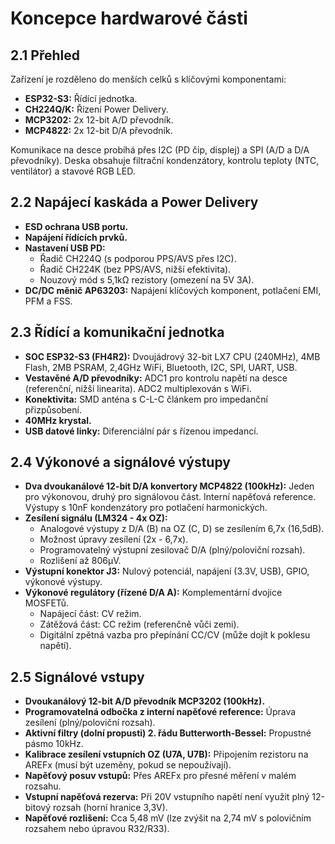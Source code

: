 # Koncepce hardwarové části

## 2.1 Přehled

Zařízení je rozděleno do menších celků s klíčovými komponentami:

*   **ESP32-S3:** Řídící jednotka.
*   **CH224Q/K:** Řízení Power Delivery.
*   **MCP3202:** 2x 12-bit A/D převodník.
*   **MCP4822:** 2x 12-bit D/A převodník.

Komunikace na desce probíhá přes I2C (PD čip, displej) a SPI (A/D a D/A převodníky).
Deska obsahuje filtrační kondenzátory, kontrolu teploty (NTC, ventilátor) a stavové RGB LED.

## 2.2 Napájecí kaskáda a Power Delivery

*   **ESD ochrana USB portu.**
*   **Napájení řídících prvků.**
*   **Nastavení USB PD:**
    *   Řadič CH224Q (s podporou PPS/AVS přes I2C).
    *   Řadič CH224K (bez PPS/AVS, nižší efektivita).
    *   Nouzový mód s 5,1kΩ rezistory (omezení na 5V 3A).
*   **DC/DC měnič AP63203:** Napájení klíčových komponent, potlačení EMI, PFM a FSS.

## 2.3 Řídící a komunikační jednotka

*   **SOC ESP32-S3 (FH4R2):** Dvoujádrový 32-bit LX7 CPU (240MHz), 4MB Flash, 2MB PSRAM, 2,4GHz WiFi, Bluetooth, I2C, SPI, UART, USB.
*   **Vestavěné A/D převodníky:** ADC1 pro kontrolu napětí na desce (referenční, nižší linearita). ADC2 multiplexován s WiFi.
*   **Konektivita:** SMD anténa s C-L-C článkem pro impedanční přizpůsobení.
*   **40MHz krystal.**
*   **USB datové linky:** Diferenciální pár s řízenou impedancí.

## 2.4 Výkonové a signálové výstupy

*   **Dva dvoukanálové 12-bit D/A konvertory MCP4822 (100kHz):** Jeden pro výkonovou, druhý pro signálovou část. Interní napěťová reference. Výstupy s 10nF kondenzátory pro potlačení harmonických.
*   **Zesílení signálu (LM324 - 4x OZ):**
    *   Analogové výstupy z D/A (B) na OZ (C, D) se zesílením 6,7x (16,5dB).
    *   Možnost úpravy zesílení (2x - 6,7x).
    *   Programovatelný výstupní zesilovač D/A (plný/poloviční rozsah).
    *   Rozlišení až 806µV.
*   **Výstupní konektor J3:** Nulový potenciál, napájení (3.3V, USB), GPIO, výkonové výstupy.
*   **Výkonové regulátory (řízené D/A A):** Komplementární dvojice MOSFETů.
    *   Napájecí část: CV režim.
    *   Zátěžová část: CC režim (referenčně vůči zemi).
    *   Digitální zpětná vazba pro přepínání CC/CV (může dojít k poklesu napětí).

## 2.5 Signálové vstupy

*   **Dvoukanálový 12-bit A/D převodník MCP3202 (100kHz).**
*   **Programovatelná odbočka z interní napěťové reference:** Úprava zesílení (plný/poloviční rozsah).
*   **Aktivní filtry (dolní propusti) 2. řádu Butterworth-Bessel:** Propustné pásmo 10kHz.
*   **Kalibrace zesílení vstupních OZ (U7A, U7B):** Připojením rezistoru na AREFx (musí být uzeměny, pokud se nepoužívají).
*   **Napěťový posuv vstupů:** Přes AREFx pro přesné měření v malém rozsahu.
*   **Vstupní napěťová rezerva:** Při 20V vstupního napětí není využit plný 12-bitový rozsah (horní hranice 3,3V).
*   **Napěťové rozlišení:** Cca 5,48 mV (lze zvýšit na 2,74 mV s polovičním rozsahem nebo úpravou R32/R33).

